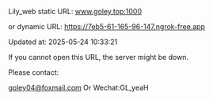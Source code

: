 Lily_web static URL: www.goley.top:1000

or dynamic URL: https://7eb5-61-165-96-147.ngrok-free.app

Updated at: 2025-05-24 10:33:21

If you cannot open this URL, the server might be down.

Please contact: 

goley04@foxmail.com Or Wechat:GL_yeaH